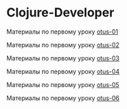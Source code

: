# Clojure-Developer


Материалы по первому уроку [otus-01](otus-01) 

Материалы по первому уроку [otus-02](otus-02)

Материалы по первому уроку [otus-03](otus-03)

Материалы по первому уроку [otus-04](otus-04)

Материалы по первому уроку [otus-05](otus-05)

Материалы по первому уроку [otus-06](otus-06) 
